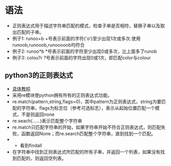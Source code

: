 # 语法
- 正则表达式用于描述字符串匹配的模式，检查子串是否相符，替换子串以及取出匹配的子串。
- 例子1: runoo+b +号表示前面的字符('o')至少出现1次或多次.使用runoob,runooob,runooooob均符合
- 例子2: runoo*b *号表示前面的字符至少出现0或多次，比上面多了runob
- 例子3: colou?r ?号表示前面的字符出现0或1次，即匹配color与colour
## python3的正则表达式
- [具体教程](https://www.runoob.com/python3/python3-reg-expressions.html)
- 采用re模块使python拥有所有的正则表达式功能。
- re.match(pattern,string,flags=0)，其中pattern为正则表达式，string为要匹配的字符串，flags为标志位（参考可选标志），表示从起始位置匹配一个模式，不是则返回none
- re.seach(......)表示匹配整个字符串
- re.match只匹配字符串的开始，如果字符串开始不符合正则表达式，则匹配失败，函数返回None；而re.search匹配整个字符串，直到找到一个匹配。
- - 看到findall
- 在字符串中找到正则表达式所匹配的所有子串，并返回一个列表，如果没有找到匹配的，则返回空列表。
